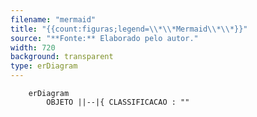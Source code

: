 ```yaml
---
filename: "mermaid"
title: "{{count:figuras;legend=\\*\\*Mermaid\\*\\*}}"
source: "**Fonte:** Elaborado pelo autor."
width: 720
background: transparent
type: erDiagram
---
```


```mermaid
    erDiagram
        OBJETO ||--|{ CLASSIFICACAO : ""
```
